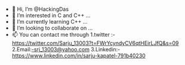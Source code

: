 - 👋 Hi, I’m @HackingDas
- 👀 I’m interested in C and C++ ...
- 🌱 I’m currently learning C++ ...
- 💞️ I’m looking to collaborate on ...
- 📫 You can contact me through 1.twitter :-https://twitter.com/Sarju_13003?t=FWrYcyndyCV6qtHEirLJfQ&s=09 2.Email:-srj_13003@yahoo.com 3.Linkedin:-https://www.linkedin.com/in/sarju-kapatel-791b40230

<!---
HackingDas/HackingDas is a ✨ special ✨ repository because its `README.md` (this file) appears on your GitHub profile.
You can click the Preview link to take a look at your changes.
--->
